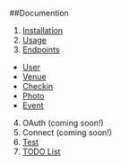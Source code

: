 ##Documention
1. [Installation](DdnetFourquareBundle/blob/master/FoursquareBundle/Resources/doc/1-install.md)
2. [Usage](DdnetFourquareBundle/blob/master/FoursquareBundle/Resources/doc/2-Usage.md)
3. [Endpoints](DdnetFourquareBundle/blob/master/FoursquareBundle/Resources/doc/3-endpoints.md)
+ [User](DdnetFourquareBundle/blob/master/FoursquareBundle/Resources/doc/3a-user.md)
+ [Venue](DdnetFourquareBundle/blob/master/FoursquareBundle/Resources/doc/3a-venue.md)
+ [Checkin](DdnetFourquareBundle/blob/master/FoursquareBundle/Resources/doc/3a-checkin.md)
+ [Photo](DdnetFourquareBundle/blob/master/FoursquareBundle/Resources/doc/3a-photo.md)
+ [Event](DdnetFourquareBundle/blob/master/FoursquareBundle/Resources/doc/3a-event.md)
4. OAuth (coming soon!)
5. Connect (coming soon!)
6. [Test](DdnetFourquareBundle/blob/master/FoursquareBundle/Resources/doc/3-endpoints.md)
7. [TODO List](DdnetFourquareBundle/blob/master/FoursquareBundle/Resources/doc/7-todo.md)
